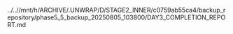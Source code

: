 ../..//mnt/h/ARCHIVE/.UNWRAP/D/STAGE2_INNER/c0759ab55ca4/backup_repository/phase5_5_backup_20250805_103800/DAY3_COMPLETION_REPORT.md